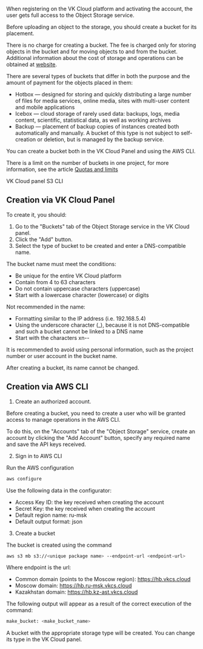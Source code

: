 When registering on the VK Cloud platform and activating the account, the user gets full access to the Object Storage service.

Before uploading an object to the storage, you should create a bucket for its placement.

<note>

There is no charge for creating a bucket. The fee is charged only for storing objects in the bucket and for moving objects to and from the bucket. Additional information about the cost of storage and operations can be obtained at [website](https://cloud.vk.com/pricing/).

</note>

There are several types of buckets that differ in both the purpose and the amount of payment for the objects placed in them:

- Hotbox — designed for storing and quickly distributing a large number of files for media services, online media, sites with multi-user content and mobile applications
- Icebox — cloud storage of rarely used data: backups, logs, media content, scientific, statistical data, as well as working archives
- Backup — placement of backup copies of instances created both automatically and manually. A bucket of this type is not subject to self-creation or deletion, but is managed by the backup service.

You can create a bucket both in the VK Cloud Panel and using the AWS CLI.

<warn>

There is a limit on the number of buckets in one project, for more information, see the article [Quotas and limits](/en/tools-for-using-services/account/concepts/quotasandlimits#cloud_storage_c24c9efe)

</warn>

<tabs>
<tablist>
<tab>VK Cloud panel</tab>
<tab>S3 CLI</tab>
</tablist>
<tabpanel>

## Creation via VK Cloud Panel

To create it, you should:

1. Go to the "Buckets" tab of the Object Storage service in the VK Cloud panel.
2. Click the "Add" button.
3. Select the type of bucket to be created and enter a DNS-compatible name.

<warn>

The bucket name must meet the conditions:

- Be unique for the entire VK Cloud platform
- Contain from 4 to 63 characters
- Do not contain uppercase characters (uppercase)
- Start with a lowercase character (lowercase) or digits

Not recommended in the name:

- Formatting similar to the IP address (i.e. 192.168.5.4)
- Using the underscore character (\_), because it is not DNS-compatible and such a bucket cannot be linked to a DNS name
- Start with the characters xn--

It is recommended to avoid using personal information, such as the project number or user account in the bucket name.

After creating a bucket, its name cannot be changed.

</warn>

</tabpanel>
<tabpanel>

## Creation via AWS CLI

1. Create an authorized account.

Before creating a bucket, you need to create a user who will be granted access to manage operations in the AWS CLI.

To do this, on the "Accounts" tab of the "Object Storage" service, create an account by clicking the "Add Account" button, specify any required name and save the API keys received.

2. Sign in to AWS CLI

Run the AWS configuration

```bash
aws configure
```

Use the following data in the configurator:

- Access Key ID: the key received when creating the account
- Secret Key: the key received when creating the account
- Default region name: ru-msk
- Default output format: json

3. Create a bucket

The bucket is created using the command

```bash
aws s3 mb s3://<unique package name> --endpoint-url <endpoint-url>
```

Where endpoint is the url:

- Common domain (points to the Moscow region): https://hb.vkcs.cloud
- Moscow domain: https://hb.ru-msk.vkcs.cloud
- Kazakhstan domain: https://hb.kz-ast.vkcs.cloud

The following output will appear as a result of the correct execution of the command:

```bash
make_bucket: <make_bucket_name>
```

A bucket with the appropriate storage type will be created. You can change its type in the VK Cloud panel.

</tabpanel>
</tabs>
